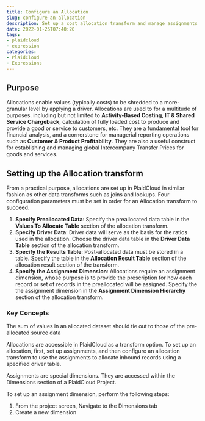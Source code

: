 ```yaml
---
title: Configure an Allocation
slug: configure-an-allocation
description: Set up a cost allocation transform and manage assignments
date: 2022-01-25T07:40:20
tags:
- plaidcloud
- expression
categories:
- PlaidCloud
- Expressions
---
```



## Purpose


Allocations enable values (typically costs) to be shredded to a more-granular level by applying a driver. Allocations are used to for a multitude of purposes. including but not limited to **Activity-Based Costing**, **IT & Shared Service Chargeback**, calculation of fully loaded cost to produce and provide a good or service to customers, etc. They are a fundamental tool for financial analysis, and a cornerstone for managerial reporting operations such as **Customer & Product Profitability**. They are also a useful construct for establishing and managing global Intercompany Transfer Prices for goods and services.



## Setting up the Allocation transform


From a practical purpose, allocations are set up in PlaidCloud in similar fashion as other data transforms such as joins and lookups. Four configuration parameters must be set in order for an Allocation transform to succeed.


1. **Specify Preallocated Data**: Specify the preallocated data table in the **Values To Allocate Table** section of the allocation transform.
2. **Specify Driver Data**: Driver data will serve as the basis for the ratios used in the allocation. Choose the driver data table in the **Driver Data Table** section of the allocation transform.
3. **Specify the Results Table**: Post-allocated data must be stored in a table. Specify the table in the **Allocation Result Table** section of the allocation result section of the transform.
4. **Specify the Assignment Dimension**: Allocations require an assignment dimension, whose purpose is to provide the prescription for how each record or set of records in the preallocated will be assigned. Specify the the assignment dimension in the **Assignment Dimension Hierarchy** section of the allocation transform.

### Key Concepts


The sum of values in an allocated dataset should tie out to those of the pre-allocated source data



Allocations are accessible in PlaidCloud as a transform option. To set up an allocation, first, set up assignments, and then configure an allocation transform to use the assignments to allocate inbound records using a specified driver table.



Assignments are special dimensions. They are accessed within the Dimensions section of a PlaidCloud Project.


  
To set up an assignment dimension, perform the following steps:


1. From the project screen, Navigate to the Dimensions tab
2. Create a new dimension
